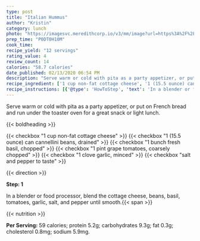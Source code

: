 ```yaml
---
type: post
title: "Italian Hummus"
author: "Kristin"
category: lunch
photo: "https://imagesvc.meredithcorp.io/v3/mm/image?url=https%3A%2F%2Fimages.media-allrecipes.com%2Fuserphotos%2F123354.jpg"
prep_time: "P0DT0H10M"
cook_time: 
recipe_yield: "12 servings"
rating_value: 4
review_count: 14
calories: "58.7 calories"
date_published: 02/13/2020 06:54 PM
description: "Serve warm or cold with pita as a party appetizer, or put on French bread and run under the toaster oven for a great snack or light lunch."
recipe_ingredient: ['1 cup non-fat cottage cheese', '1 (15.5 ounce) can cannellini beans, drained', '1 bunch fresh basil, chopped', '1 pint grape tomatoes, coarsely chopped', '1 clove garlic, minced', 'salt and pepper to taste']
recipe_instructions: [{'@type': 'HowToStep', 'text': 'In a blender or food processor, blend the cottage cheese, beans, basil, tomatoes, garlic, salt, and pepper until smooth.\n'}]
---
```


Serve warm or cold with pita as a party appetizer, or put on French bread and run under the toaster oven for a great snack or light lunch. 

{{< boldheading >}}

{{< checkbox "1 cup non-fat cottage cheese" >}}
{{< checkbox "1 (15.5 ounce) can cannellini beans, drained" >}}
{{< checkbox "1 bunch fresh basil, chopped" >}}
{{< checkbox "1 pint grape tomatoes, coarsely chopped" >}}
{{< checkbox "1 clove garlic, minced" >}}
{{< checkbox "salt and pepper to taste" >}}


{{< direction >}}

**Step: 1**

In a blender or food processor, blend the cottage cheese, beans, basil, tomatoes, garlic, salt, and pepper until smooth.{{< span >}}

{{< nutrition >}}

**Per Serving:** 59 calories; protein 5.2g; carbohydrates 9.3g; fat 0.3g; cholesterol 0.8mg; sodium 5.9mg.